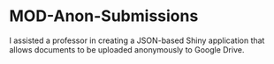 # MOD-Anon-Submissions

I assisted a professor in creating a JSON-based Shiny application that allows documents to be uploaded anonymously to Google Drive.

